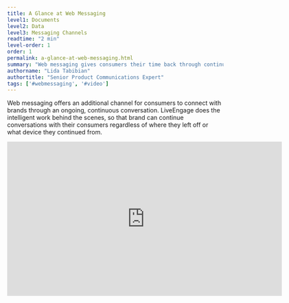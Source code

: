 ```yaml
---
title: A Glance at Web Messaging
level1: Documents
level2: Data
level3: Messaging Channels
readtime: "2 min"
level-order: 1
order: 1
permalink: a-glance-at-web-messaging.html
summary: "Web messaging gives consumers their time back through continuous, always connected conversations."
authorname: "Lida Tabibian"
authortitle: "Senior Product Communications Expert"
tags: ['#webmessaging', '#video']
---
```


Web messaging offers an additional channel for consumers to connect with brands through an ongoing, continuous conversation. LiveEngage does the intelligent work behind the scenes, so that brand can continue conversations with their consumers regardless of where they left off or what device they continued from.

<div style="display: block; position: relative; max-width: 100%;"><div class="iframecontainer"><iframe src="https://player.vimeo.com/video/253109875" width="640" height="360" frameborder="0" webkitallowfullscreen mozallowfullscreen allowfullscreen></iframe></div></div>
